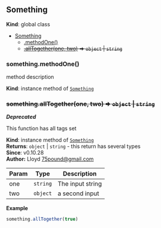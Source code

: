 <a name="Something"></a>
## Something
**Kind**: global class  

* [Something](#Something)
    * [.methodOne()](#Something+methodOne)
    * ~~[.allTogether(one, two)](#Something+allTogether) ⇒ <code>object</code> &#124; <code>string</code>~~

<a name="Something+methodOne"></a>
### something.methodOne()
method description

**Kind**: instance method of <code>[Something](#Something)</code>  
<a name="Something+allTogether"></a>
### ~~something.allTogether(one, two) ⇒ <code>object</code> &#124; <code>string</code>~~
***Deprecated***

This function has all tags set

**Kind**: instance method of <code>[Something](#Something)</code>  
**Returns**: <code>object</code> &#124; <code>string</code> - this return has several types  
**Since**: v0.10.28  
**Author:** Lloyd <75pound@gmail.com>  

| Param | Type | Description |
| --- | --- | --- |
| one | <code>string</code> | The input string |
| two | <code>object</code> | a second input |

**Example**  
```js
something.allTogether(true)
```
